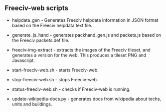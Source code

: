 Freeciv-web scripts
-------------------

* helpdata_gen - Generates Freeciv helpdata information in JSON format
  based on the Freeciv helpdata text file.

* generate_js_hand - generates packhand_gen.js and packets.js
  based on the Freeciv packets.def file.

* freeciv-img-extract - extracts the images of the Freeciv tileset,
  and generates a version for the web. This produces a tileset PNG 
  and Javascript. 

* start-freeciv-web.sh - starts Freeciv-web.

* stop-freeciv-web.sh - stops Freeciv-web.

* status-freeciv-web.sh - checks if Freeciv-web is running.

* update-wikipedia-docs.py - generates docs from wikipedia about techs, units and buildings.
